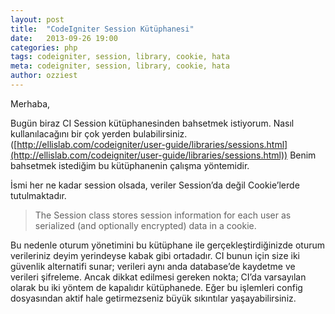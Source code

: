 ```yaml
---
layout: post
title:  "CodeIgniter Session Kütüphanesi"
date:   2013-09-26 19:00
categories: php
tags: codeigniter, session, library, cookie, hata
meta: codeigniter, session, library, cookie, hata
author: ozziest
---
```


Merhaba,

Bugün biraz CI Session kütüphanesinden bahsetmek istiyorum. Nasıl kullanılacağını bir çok yerden bulabilirsiniz. ([http://ellislab.com/codeigniter/user-guide/libraries/sessions.html](http://ellislab.com/codeigniter/user-guide/libraries/sessions.html)) Benim bahsetmek istediğim bu kütüphanenin çalışma yöntemidir.

İsmi her ne kadar session olsada, veriler Session’da değil Cookie’lerde tutulmaktadır.

> The Session class stores session information for each user as serialized (and optionally encrypted) data in a cookie.

Bu nedenle oturum yönetimini bu kütüphane ile gerçekleştirdiğinizde oturum verileriniz deyim yerindeyse kabak gibi ortadadır. CI bunun için size iki güvenlik alternatifi sunar; verileri aynı anda database’de kaydetme ve verileri şifreleme. Ancak dikkat edilmesi gereken nokta; CI’da varsayılan olarak bu iki yöntem de kapalıdır kütüphanede. Eğer bu işlemleri config dosyasından aktif hale getirmezseniz büyük sıkıntılar yaşayabilirsiniz.

